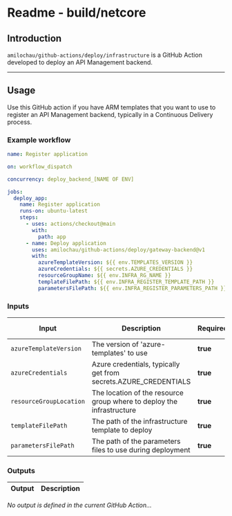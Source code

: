 # Readme - build/netcore

## Introduction

`amilochau/github-actions/deploy/infrastructure` is a GitHub Action developed to deploy an API Management backend.

---

## Usage

Use this GitHub action if you have ARM templates that you want to use to register an API Management backend, typically in a Continuous Delivery process.

### Example workflow

```yaml
name: Register application

on: workflow_dispatch

concurrency: deploy_backend_[NAME OF ENV]

jobs:
  deploy_app:
    name: Register application
    runs-on: ubuntu-latest
    steps:
      - uses: actions/checkout@main
        with:
          path: app
      - name: Deploy application
        uses: amilochau/github-actions/deploy/gateway-backend@v1
        with:
          azureTemplateVersion: ${{ env.TEMPLATES_VERSION }}
          azureCredentials: ${{ secrets.AZURE_CREDENTIALS }}
          resourceGroupName: ${{ env.INFRA_RG_NAME }}
          templateFilePath: ${{ env.INFRA_REGISTER_TEMPLATE_PATH }}
          parametersFilePath: ${{ env.INFRA_REGISTER_PARAMETERS_PATH }}
```

### Inputs

| Input | Description | Required | Default value |
| ----- | ----------- | -------- | ------------- |
| `azureTemplateVersion` | The version of 'azure-templates' to use | **true** |
| `azureCredentials` | Azure credentials, typically get from secrets.AZURE_CREDENTIALS | **true** |
| `resourceGroupLocation` | The location of the resource group where to deploy the infrastructure | **true** |
| `templateFilePath` | The path of the infrastructure template to deploy | **true** |
| `parametersFilePath` | The path of the parameters files to use during deployment | **true** |

### Outputs

| Output | Description |
| ------ | ----------- |

*No output is defined in the current GitHub Action...*
